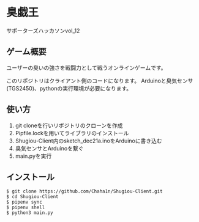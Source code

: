 # 臭戯王
サポーターズハッカソンvol_12
## ゲーム概要

ユーザーの臭いの強さを戦闘力として戦うオンラインゲームです。

このリポジトリはクライアント側のコードになります。
Arduinoと臭気センサ(TGS2450)、pythonの実行環境が必要になります。

## 使い方

1. git cloneを行いリポジトリのクローンを作成
2. Pipfile.lockを用いてライブラリのインストール
3. Shugiou-Client内のsketch_dec21a.inoをArduinoに書き込む
4. 臭気センサとArduinoを繋ぐ
5. main.pyを実行

## インストール

```
$ git clone https://github.com/Chaha1n/Shugiou-Client.git
$ cd Shugiou-Client
$ pipenv sync
$ pipenv shell
$ python3 main.py
```

